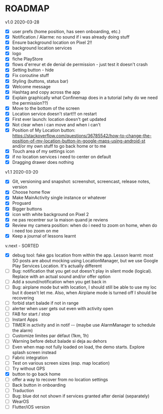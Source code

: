 # ROADMAP

v1.0
2020-03-28

- [x] user prefs (home position, has seen onboarding, etc.)
- [x] Notification / Alarme: no sound if i was already doing stuff
- [x] Ensure background location on Pixel 2!!
- [x] background location services
- [x] logo
- [x] fiche PlayStore
- [x] flows d'erreur et de denial de permission - just test it doesn't crash
- [x] Setting button - hide
- [x] Fix coroutine stuff
- [x] Styling (buttons, status bar)
- [x] Welcome message
- [x] Hashtag and copy across the app
- [x] Explain graphically what Confinemap does in a tutorial (why do we need the permission??)
- [x] Move to the bottom of the screen
- [x] Location service doesn't start!!! on restart
- [x] First ever launch: location doesn't get updated
- [x] Not clear when i can move and when i can't
- [x] Position of My Location button: https://stackoverflow.com/questions/36785542/how-to-change-the-position-of-my-location-button-in-google-maps-using-android-st and/or my own stuff to go back home or to me
- [x] Touch area of my settings icon
- [x] if no location services i need to center on default
- [x] Dragging drawer does nothing

v1.1
2020-03-20

- [x] Git, versioning and snapshot: screenshot, screencast, release notes, version
- [x] Choose home flow
- [x] Make MainActivity single instance or whatever
- [x] Proguard
- [x] Bigger buttons
- [x] icon with white background on Pixel 2
- [x] ne pas recentrer sur la maison quand je reviens
- [x] Review my camera position: when do i need to zoom on home, when do i need too zoom on me
- [x] Keep a journal of lessons learnt

v.next - SORTED

- [x] debug tool: fake gps location from within the app. Lesson learnt: most SO posts are about mocking using LocationManager, but we use Google Play Services Location. It's actually different
- [ ] Bug: notification that you get out doesn't play in silent mode (logical). Replace with an actual sound and/or offer option
- [ ] Add a sound/notification when you get back in
- [ ] Bug: airplane mode but with location, I should still be able to use my loc but it doesn't let me. Also, when Airplane mode is turned off I should be recovering
- [ ] forbid start balade if not in range
- [ ] alerter when user gets out even with activity open
- [ ] FAB for start / stop
- [ ] Instant Apps
- [ ] TIMER in activity and in notif -- (maybe use AlarmManager to schedule the alarm)
- [ ] Customize limites par défaut (1km, 1h)
- [ ] Warning before debut balade si deja au dehors
- [ ] Even when map not fully loaded on load, the demo starts. Explore splash screen instead
- [ ] Fabric integration
- [ ] Test on various screen sizes (esp. map location)
- [ ] Try without GPS
- [x] button to go back home
- [ ] offer a way to recover from no location settings
- [ ] Back button in onboarding
- [ ] Traduction
- [ ] Bug: blue dot not shown if services granted after denial (separately)
- [ ] WearOS
- [ ] Flutter/iOS version